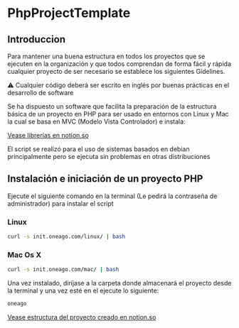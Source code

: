 # PhpProjectTemplate
## Introduccion

Para mantener una buena estructura en todos los proyectos que se ejecuten en la organización y que todos comprendan de forma fácil y rápida cualquier proyecto de ser necesario se establece los siguientes Gidelines.

⚠️ Cualquier código deberá ser escrito en inglés por buenas prácticas en el desarrollo de software

Se ha dispuesto un software que facilita la preparación de la estructura básica de un proyecto en PHP para ser usado en entornos con Linux y Mac la cual se basa en MVC (Modelo Vista Controlador) e instala:

[Vease librerías en notion.so](https://www.notion.so/6dd7b5eb0c2e4054aefb86b1a63a165f)

El script se realizó para el uso de sistemas basados en debian principalmente pero se ejecuta sin problemas en otras distribuciones

## Instalación e iniciación de un proyecto PHP

Ejecute el siguiente comando en la terminal (Le pedirá la contraseña de administrador) para instalar el script

### Linux

```bash
curl -s init.oneago.com/linux/ | bash
```

### Mac Os X

```bash
curl -s init.oneago.com/mac/ | bash
```

Una vez instalado, diríjase a la carpeta donde almacenará el proyecto desde la terminal y una vez esté en el ejecute lo siguiente:

```bash
oneago
```

[Vease estructura del proyecto creado en notion.so](https://www.notion.so/f48490c8ca2848e8a2d83a6a436d61a6)
